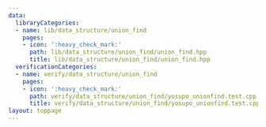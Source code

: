 ```yaml
---
data:
  libraryCategories:
  - name: lib/data_structure/union_find
    pages:
    - icon: ':heavy_check_mark:'
      path: lib/data_structure/union_find/union_find.hpp
      title: lib/data_structure/union_find/union_find.hpp
  verificationCategories:
  - name: verify/data_structure/union_find
    pages:
    - icon: ':heavy_check_mark:'
      path: verify/data_structure/union_find/yosupo_unionfind.test.cpp
      title: verify/data_structure/union_find/yosupo_unionfind.test.cpp
layout: toppage
---
```

